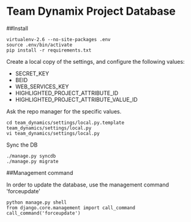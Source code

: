 # Team Dynamix Project Database

##Install
    
    virtualenv-2.6 --no-site-packages .env
    source .env/bin/activate
    pip install -r requirements.txt

Create a local copy of the settings, and configure the following values:

- SECRET_KEY
- BEID
- WEB_SERVICES_KEY
- HIGHLIGHTED_PROJECT_ATTRIBUTE_ID
- HIGHLIGHTED_PROJECT_ATTRIBUTE_VALUE_ID

Ask the repo manager for the specific values.

    cd team_dynamics/settings/local.py.template team_dynamics/settings/local.py
    vi team_dynamics/settings/local.py

Sync the DB
    
    ./manage.py syncdb
    ./manage.py migrate

##Management command

In order to update the database, use the management command 'forceupdate'

    python manage.py shell
    from django.core.management import call_command
    call_command('forceupdate')
    
